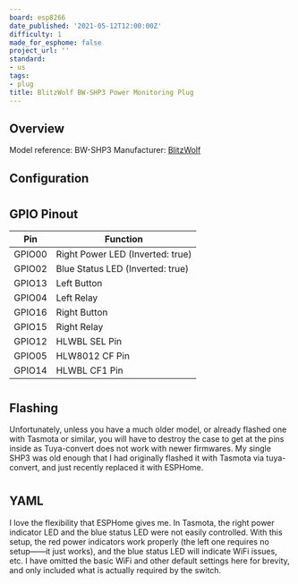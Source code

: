 ```yaml
---
board: esp8266
date_published: '2021-05-12T12:00:00Z'
difficulty: 1
made_for_esphome: false
project_url: ''
standard:
- us
tags:
- plug
title: BlitzWolf BW-SHP3 Power Monitoring Plug
---
```


## Overview

Model reference: BW-SHP3
Manufacturer: [BlitzWolf](https://www.blitzwolf.com/1200W-US-Dual-WIFI-Smart-Socket-p-294.html)

## Configuration

#

## GPIO Pinout

| Pin    | Function                         |
|--------|----------------------------------|
| GPIO00 | Right Power LED (Inverted: true) |
| GPIO02 | Blue Status LED (Inverted: true) |
| GPIO13 | Left Button                      |
| GPIO04 | Left Relay                       |
| GPIO16 | Right Button                     |
| GPIO15 | Right Relay                      |
| GPIO12 | HLWBL SEL Pin                    |
| GPIO05 | HLW8012 CF Pin                   |
| GPIO14 | HLWBL CF1 Pin                    |
#

## Flashing

Unfortunately, unless you have a much older model, or already flashed one with Tasmota or similar,
you will have to destroy the case to get at the pins inside as Tuya-convert does not work with newer
firmwares. My single SHP3 was old enough that I had originally flashed it with Tasmota via tuya-convert,
and just recently replaced it with ESPHome.
#

## YAML

I love the flexibility that ESPHome gives me. In Tasmota, the right power indicator LED and the
blue status LED were not easily controlled. With this setup, the red power indicators work
properly (the left one requires no setup——it just works), and the blue status LED will indicate
WiFi issues, etc.
I have omitted the basic WiFi and other default settings here for brevity, and only included
what is actually required by the switch.